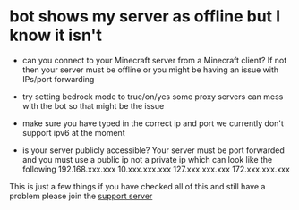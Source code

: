 # bot shows my server as offline but I know it isn't


 - can you connect to your Minecraft server from a Minecraft client? If not then your server must be offline or you might be having an issue with IPs/port forwarding 

 - try setting bedrock mode to true/on/yes some proxy servers can mess with the bot so that might be the issue 

 - make sure you have typed in the correct ip and port we currently don't support ipv6 at the moment 

 - is your server publicly accessible? Your server must be port forwarded and you must use a public ip not a private ip which can look like the following 192.168.xxx.xxx 10.xxx.xxx.xxx 127.xxx.xxx.xxx 172.xxx.xxx.xxx

This is just a few things if you have checked all of this and still have a problem please join the [support server](https://discord.gg/zPgqQ85zUS)
